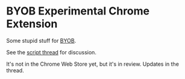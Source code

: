 BYOB Experimental Chrome Extension
==========

Some stupid stuff for [BYOB](https://forums.somethingawful.com/forumdisplay.php?forumid=268).

See the [script thread](https://forums.somethingawful.com/showthread.php?threadid=3955414) for discussion.

It's not in the Chrome Web Store yet, but it's in review. Updates in the thread.
